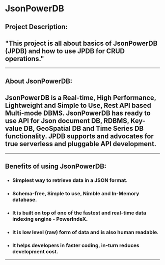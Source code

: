 # **JsonPowerDB**

## **Project Description:**

## "This project is all about basics of JsonPowerDB (JPDB) and how to use JPDB for CRUD operations."
---

## **About JsonPowerDB:**
## JsonPowerDB is a Real-time, High Performance, Lightweight and Simple to Use, Rest API based Multi-mode DBMS. JsonPowerDB has ready to use API for Json document DB, RDBMS, Key-value DB, GeoSpatial DB and Time Series DB functionality. JPDB supports and advocates for true serverless and pluggable API development.
---

## **Benefits of using JsonPowerDB:**

- ### Simplest way to retrieve data in a JSON format.
- ### Schema-free, Simple to use, Nimble and In-Memory database.
- ### It is built on top of one of the fastest and real-time data indexing engine - PowerIndeX.
- ### It is low level (raw) form of data and is also human readable.
- ### It helps developers in faster coding, in-turn reduces development cost.
---